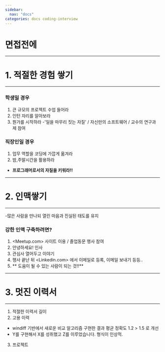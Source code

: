 ```yaml
---
sidebar:
  nav: "docs"
categories: docs coding-interview
---
```


면접전에
============

-----------
# 1. 적절한 경험 쌓기
----------
### 학생일 경우
1. 큰 규모의 프로젝트 수업 들어라
2. 인턴 자리를 알아보라
3. 뭔가를 시작하라
    -'일을 마무리 짓는 자질' / 자신만의 소프트웨어 / 교수의 연구과제 참여

### 직장인일 경우
1. 업무 역할을 코딩에 가깝게 옮겨라
2. 밤,주말시간을 활용하라

- **프로그래머로서의 자질을 키워라!!**

--------------
# 2. 인맥쌓기
-------------
-많은 사람을 만나되 열린 마음과 진실된 태도를 유지
### 강한 인맥 구축하려면?
1. <Meetup.com> 사이트 이용 / 졸업동문 행사 참여
2. 안녕하세요! 인사
3. 관심사 열어두고 이야기
4. 행사 끝난 뒤 <Linkedin.com> 에서 이메일로 등록, 이메일 보내기 등등..
5. ** 도움이 될 수 있는 사람이 되는 것!!**

-------------
# 3. 멋진 이력서
------------
1. 적절한 이력서 길이
2. 고용 이력
  - windiff 기반에서 새로운 비교 알고리즘 구현한 결과 평균 정확도 1.2 > 1.5 로 개선
  - Y를 구현해서 X를 성취했고 Z를 이루었습니다. 형식이 인상적.
3. 프로젝트
